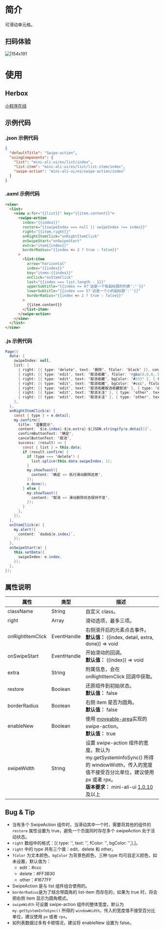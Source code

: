 # 简介

可滑动单元格。

## 扫码体验

![|154x191](https://mdn.alipayobjects.com/afts/img/A*mFvzSLKvHNkAAAAAAAAAAABkAa8wAA/original?bz=openpt_doc&t=RSHzP1ClIiW9jF9s9JrMZQAAAABkMK8AAAAA#align=left&display=inline&height=191&margin=%5Bobject%20Object%5D&originHeight=191&originWidth=154&status=done&style=none&width=154)

# 使用

## Herbox

[小程序在线](https://herbox-embed.alipay.com/s/doc-aliui-swipe-action?theme=light&previewZoom=75&chInfo=openhome-doc)

## 示例代码

### .json 示例代码

```json
{
  "defaultTitle": "Swipe-action",
  "usingComponents": {
    "list": "mini-ali-ui/es/list/index",
    "list-item": "mini-ali-ui/es/list/list-item/index",
    "swipe-action": "mini-ali-ui/es/swipe-action/index"
  }
}
```

### .axml 示例代码

```html
<view>
  <list>
    <view a:for="{{list}}" key="{{item.content}}">
      <swipe-action
        index="{{index}}"
        restore="{{swipeIndex === null || swipeIndex !== index}}"
        right="{{item.right}}"
        onRightItemClick="onRightItemClick"
        onSwipeStart="onSwipeStart"
        extra="item{{index}}"
        borderRadius="{{index <= 2 ? true : false}}"
      >
        <list-item
          arrow="horizontal"
          index="{{index}}"
          key="items-{{index}}"
          onClick="onItemClick"
          last="{{index === list.length - 1}}"
          upperSubtitle="{{index >= 4?'这是一个有副标题的列表':''}}"
          lowerSubtitle="{{index === 5?'这是一个小的副标题':''}}"
          borderRadius="{{index <= 2 ? true : false}}"
        >
          {{item.content}}
        </list-item>
      </swipe-action>
    </view>
  </list>
</view>
```

### .js 示例代码

```java
Page({
  data: {
    swipeIndex: null,
    list: [
      { right: [{ type: 'delete', text: '删除', fColor: 'black' }], content: '更换文字颜色' },
      { right: [{ type: 'edit', text: '取消收藏', fColor: 'rgba(0,0,0,.5)' }, { type: 'delete', text: '删除', fColor: 'yellow' }, { type: 'other', text: '新增一个' }], content: '改变文字颜色' },
      { right: [{ type: 'edit', text: '取消收藏', bgColor: '#333' }, { type: 'delete', text: '删除' }], content: '其中一个背景色变化' },
      { right: [{ type: 'edit', text: '取消收藏', bgColor: '#ccc', fColor: '#f00' }, { type: 'delete', text: '删除', bgColor: '#0ff', fColor: '#333' }], content: '文字和背景色同时改变' },
      { right: [{ type: 'edit', text: '取消收藏取消收藏取消' }, { type: 'delete', text: '删除删除删除删除' }], content: '默认颜色样式' },
      { right: [{ type: 'edit', text: '取消关注' }, { type: 'other', text: '免打扰' }, { type: 'delete', text: '删除' }], content: '三个选项的卡片' },
      { right: [{ type: 'edit', text: '取消关注' }, { type: 'other', text: '免打扰' }, { type: 'delete', text: '删除' }], content: '三个选项的卡片三个选项的卡片三个选项的卡片三个选项的卡片三个选项的卡片三个选项的卡片三个选项的卡片三个选项的卡片三个选项的卡片三个选项的卡片三个选项的卡片三个选项的卡片三个选项的卡片三个选项的卡片三个选项的卡片三个选项的卡片三个选项的卡片' },
    ],
  },
  onRightItemClick(e) {
    const { type } = e.detail;
    my.confirm({
      title: '温馨提示',
      content: `${e.index}-${e.extra}-${JSON.stringify(e.detail)}`,
      confirmButtonText: '确定',
      cancelButtonText: '取消',
      success: (result) => {
        const { list } = this.data;
        if (result.confirm) {
          if (type === 'delete') {
            list.splice(this.data.swipeIndex, 1);
          }
          my.showToast({
            content: '确定 => 执行滑动删除还原',
          });
          e.done();
        } else {
          my.showToast({
            content: '取消 => 滑动删除状态保持不变',
          });
        }
      },
    });
  },
  onItemClick(e) {
    my.alert({
      content: `dada${e.index}`,
    });
  },
  onSwipeStart(e) {
    this.setData({
      swipeIndex: e.index,
    });
  },
});
```

## 属性说明

| **属性** | **类型** | **描述** |
| --- | --- | --- |
| className | String | 自定义 class。 |
| right | Array | 滑动选项，最多三项。 |
| onRightItemClick | EventHandle | 右侧滑开后的元素点击事件。<br />**默认值：** ({index, detail, extra, done}) => void |
| onSwipeStart | EventHandle | 开始滑动的回调。<br />**默认值：** ({index}) => void |
| extra | String | 附属信息，会在 onRightItemClick 回调中获取。 |
| restore | Boolean | 还原组件到初始状态。<br />**默认值：** false |
| borderRadius | Boolean | 右侧 item 是否为圆角。<br />**默认值：** false |
| enableNew | Boolean | 使用 [moveable-area](https://opendocs.alipay.com/mini/component/movable-area)实现的 swipe-action。<br />**默认值：** true |
| swipeWidth | String | 设置 swipe-action 组件的宽度。默认为 my.getSystemInfoSync() 所得的 windowWidth，传入的宽度值不接受百分比单位，建议使用 px 或者 rpx。<br />**版本要求：** mini-ali-ui [1.0.10](https://www.npmjs.com/package/mini-ali-ui?activeTab=versions) 及以上 |

## Bug & Tip

- 当有多个 SwipeAction 组件时，当滑动其中一个时，需要将其他的组件的 `restore` 属性设置为 true，避免一个页面同时存在多个 swipeAction 处于活动状态。
- `right` 数组中的格式：[{ type: '', text: '', fColor: '', bgColor: '',},]。
- `right` 中的 type 共有三个值：edit、delete 和 other。
- `fColor` 为文本颜色，`bgColor` 为背景色颜色，三种 type 均可自定义颜色，如未设置，默认值为：
  - edit：#ccc
  - delete：#FF3B30
  - other：#1677FF
- SwipeAction 是与 list 组件组合使用的。
- `borderRadius`是为了结合带圆角的 list-item 而存在的，如果为 true 时，将会把右侧 item 显示为圆角模式。
- `swipeWidth` 可设置 swipe-action 组件的整体宽度，默认为 `my.getSystemInfoSync()` 所得的 `windowWidth`，传入的宽度值不接受百分比单位，建议使用 `px` 或者 `rpx`。
- 如列表数据过多有卡顿情况，建议将 enableNew 设置为 false。
